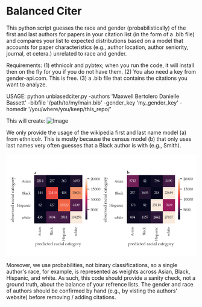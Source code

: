 # Balanced Citer
This python script guesses the race and gender (probabilistically) of the first and last authors for papers in your citation list (in the form of a .bib file) and compares your list to expected distributions based on a model that accounts for paper characteristics (e.g., author location, author seniority, journal, et cetera.) unrelated to race and gender. 

Requirements:
(1) ethnicolr and pybtex; when you run the code, it will install then on the fly for you if you do not have them.
(2) You also need a key from gender-api.com. This is free.
(3) a .bib file that contains the citations you want to analyze.

USAGE:
python unbiasedciter.py -authors 'Maxwell Bertolero Danielle Bassett' -bibfile '/path/to/my/main.bib' -gender_key 'my_gender_key' -homedir '/you/where/you/keep/this_repo/'

This will create:
![Image](https://raw.githubusercontent.com//mb3152/balanced_citer/master/data/race_gender_citations.png?raw=true)


We only provide the usage of the wikipedia first and last name model (a) from ethnicolr. This is mostly because the census model (b) that only uses last names very often guesses that a Black author is with (e.g., Smith). 

![Image](https://raw.githubusercontent.com//mb3152/balanced_citer/master/data/dazed_and_confused.png?raw=true)

Moreover, we use probabilities, not binary classifications, so a single author's race, for example, is represented as weights across Asian, Black, Hispanic, and white. As such, this code should provide a sanity check, not a ground truth, about the balance of your refrence lists. The gender and race of authors should be confirmed by hand (e.g., by visting the authors' website) before removing / adding citations. 
